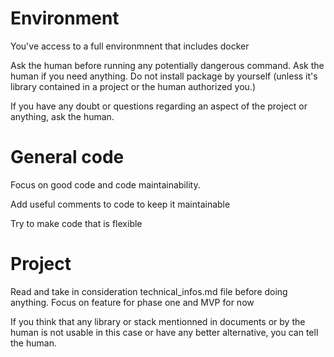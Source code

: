 # Environment

You've access to a full environmnent that includes docker

Ask the human before running any potentially dangerous command.
Ask the human if you need anything.
Do not install package by yourself (unless it's library contained in a project or the human authorized you.)

If you have any doubt or questions regarding an aspect of the project or anything, ask the human.

# General code

Focus on good code and code maintainability.

Add useful comments to code to keep it maintainable

Try to make code that is flexible

# Project

Read and take in consideration technical_infos.md file before doing anything.
Focus on feature for phase one and MVP for now

If you think that any library or stack mentionned in documents or by the human is not usable in this case or have any better alternative, you can tell the human.
